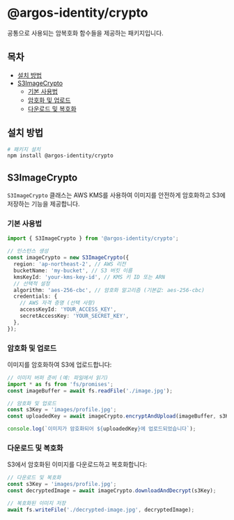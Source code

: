 # @argos-identity/crypto

공통으로 사용되는 암복호화 함수들을 제공하는 패키지입니다.

## 목차

- [설치 방법](#설치-방법)
- [S3ImageCrypto](#s3imagecrypto)
  - [기본 사용법](#기본-사용법)
  - [암호화 및 업로드](#암호화-및-업로드)
  - [다운로드 및 복호화](#다운로드-및-복호화)

## 설치 방법

```bash
# 패키지 설치
npm install @argos-identity/crypto
```

## S3ImageCrypto

`S3ImageCrypto` 클래스는 AWS KMS를 사용하여 이미지를 안전하게 암호화하고 S3에 저장하는 기능을 제공합니다.

### 기본 사용법

```typescript
import { S3ImageCrypto } from '@argos-identity/crypto';

// 인스턴스 생성
const imageCrypto = new S3ImageCrypto({
  region: 'ap-northeast-2', // AWS 리전
  bucketName: 'my-bucket', // S3 버킷 이름
  kmsKeyId: 'your-kms-key-id', // KMS 키 ID 또는 ARN
  // 선택적 설정
  algorithm: 'aes-256-cbc', // 암호화 알고리즘 (기본값: aes-256-cbc)
  credentials: {
    // AWS 자격 증명 (선택 사항)
    accessKeyId: 'YOUR_ACCESS_KEY',
    secretAccessKey: 'YOUR_SECRET_KEY',
  },
});
```

### 암호화 및 업로드

이미지를 암호화하여 S3에 업로드합니다:

```typescript
// 이미지 버퍼 준비 (예: 파일에서 읽기)
import * as fs from 'fs/promises';
const imageBuffer = await fs.readFile('./image.jpg');

// 암호화 및 업로드
const s3Key = 'images/profile.jpg';
const uploadedKey = await imageCrypto.encryptAndUpload(imageBuffer, s3Key);

console.log(`이미지가 암호화되어 ${uploadedKey}에 업로드되었습니다`);
```

### 다운로드 및 복호화

S3에서 암호화된 이미지를 다운로드하고 복호화합니다:

```typescript
// 다운로드 및 복호화
const s3Key = 'images/profile.jpg';
const decryptedImage = await imageCrypto.downloadAndDecrypt(s3Key);

// 복호화된 이미지 저장
await fs.writeFile('./decrypted-image.jpg', decryptedImage);
```
